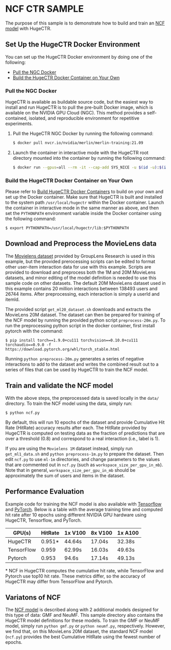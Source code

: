 # NCF CTR SAMPLE #
The purpose of this sample is to demonstrate how to build and train an [NCF model](https://arxiv.org/abs/1708.05031) with HugeCTR.

## Set Up the HugeCTR Docker Environment ##
You can set up the HugeCTR Docker environment by doing one of the following:
- [Pull the NGC Docker](#pull-the-ngc-docker)
- [Build the HugeCTR Docker Container on Your Own](#build-the-hugectr-docker-container-on-your-own)

### Pull the NGC Docker ###
HugeCTR is available as buildable source code, but the easiest way to install and run HugeCTR is to pull the pre-built Docker image, which is available on the NVIDIA GPU Cloud (NGC). This method provides a self-contained, isolated, and reproducible environment for repetitive experiments.

1. Pull the HugeCTR NGC Docker by running the following command:
   ```bash
   $ docker pull nvcr.io/nvidia/merlin/merlin-training:21.09
   ```
2. Launch the container in interactive mode with the HugeCTR root directory mounted into the container by running the following command:
   ```bash
   $ docker run --gpus=all --rm -it --cap-add SYS_NICE -u $(id -u):$(id -g) -v $(pwd):/hugectr -w /hugectr nvcr.io/nvidia/merlin/merlin-training:21.09
   ```

### Build the HugeCTR Docker Container on Your Own ###
Please refer to [Build HugeCTR Docker Containers](../../tools/dockerfiles#build-container-for-model-training) to build on your own and set up the Docker container. Make sure that HugeCTR is built and installed to the system path `/usr/local/hugectr` within the Docker container. Launch the container in interactive mode in the same manner as above, and then set the `PYTHONPATH` environment variable inside the Docker container using the following command:
```shell
$ export PYTHONPATH=/usr/local/hugectr/lib:$PYTHONPATH
```
## Download and Preprocess the MovieLens data ##
The [Movielens dataset](https://grouplens.org/datasets/movielens/) provided by GroupLens Research is used in this example, but the provided prerocessing scripts can be edited to format other user-item interaction data for use with this example. Scripts are provided to download and preprocess both the 1M and 20M MovieLens datasets, and minor editing of the model definition is needed to use this sample code on other datasets. The default 20M MovieLens dataset used in this example contains 20 million interactions between 138493 users and 26744 items.  After preprocessing, each interaction is simply a userId and itemId.

The provided script `get_ml20_dataset.sh` downloads and extracts the MovieLens 20M dataset. The dataset can then be prepared for training of the NCF model by running the provided python script `preprocess-20m.py`.  To run the preprocessing python script in the docker container, first install pytorch with the command:

```shell
$ pip install torch==1.9.0+cu111 torchvision==0.10.0+cu111 torchaudio==0.9.0 -f https://download.pytorch.org/whl/torch_stable.html
```

Running `python preprocess-20m.py` generates a series of negative interactions to add to the dataset and writes the combined result out to a series of files that can be used by HugeCTR to train the NCF model.

## Train and validate the NCF model ##
With the above steps, the preprocessed data is saved locally in the `data/` directory. To train the NCF model using the data, simply run:
``` shell
$ python ncf.py
```
By default, this will run 10 epochs of the dataset and provide Cumulative Hit Rate (HitRate) accuracy results after each.  The HitRate provided by HugeCTR is computed on testing data as the fraction of predictions that are over a threshold (0.8) and correspond to a real interaction (i.e., label is 1). 


If you are using the `Movielens 1M` dataset instead, simply run `get_ml1_data.sh` and `python preprocess-1m.py` to prepare the dataset.  Then edit `ncf.py` to use `ml-1m` directories, and change  parameters to the values that are commented out in `ncf.py` (such as `workspace_size_per_gpu_in_mb`).  Note that in general, `workspace_size_per_gpu_in_mb` should be approximately the sum of users and items in the dataset.


## Performance Evaluation ##
Example code for training the NCF model is also available with [Tensorflow](https://ngc.nvidia.com/catalog/resources/nvidia:ncf_for_tensorflow) and [PyTorch](https://ngc.nvidia.com/catalog/resources/nvidia:ncf_for_pytorch).  Below is a table with the average training time and computed hit rate after 10 epochs using different NVIDIA GPU hardware using HugeCTR, Tensorflow, and PyTorch.

| GPU(s) | HitRate | 1x V100 | 8x V100 | 1x A100 |
| ------ | ------ | ------ | ------ | ------ |
| HugeCTR | 0.951* | 44.64s | 17.04s | 32.38s |
| TensorFlow | 0.959 | 62.99s | 16.03s | 49.63s |
| Pytorch | 0.953 | 94.6s | 17.14s | 49.13s |

\* NCF in HugeCTR computes the cumulative hit rate, while TensorFlow and Pytorch use top10 hit rate.  These metrics differ, so the accuracy of HugeCTR may differ from TensorFlow and Pytorch.

## Variatons of NCF ##
The [NCF model](https://arxiv.org/abs/1708.05031) is described along with 2 additional models designed for this type of data: GMF and NeuMF.  This sample directory also contains the HugeCTR model definitions for these models.  To train the GMF or NeuMF model, simply run `python gmf.py` or `python neumf.py`, respectively.  However, we find that, on this MovieLens 20M dataset, the standard NCF model (`ncf.py`) provides the best Cumulative HitRate using the fewest number of epochs.
